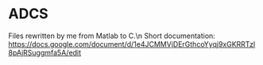 # ADCS
Files rewritten by me from Matlab to C.\n
Short documentation: https://docs.google.com/document/d/1e4JCMMVjDErGthcoYyqj9xGKRRTzl8pAjRSuggmfa5A/edit
